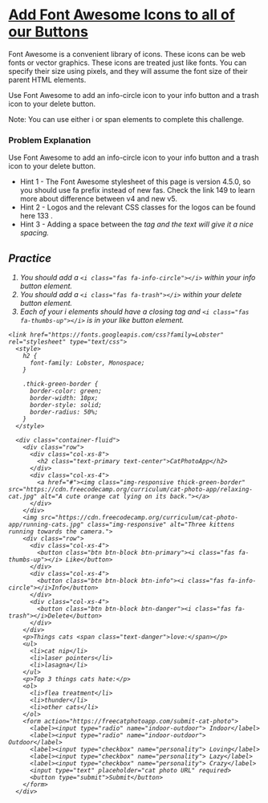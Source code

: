 # [Add Font Awesome Icons to all of our Buttons](https://www.freecodecamp.org/learn/front-end-development-libraries/bootstrap/add-font-awesome-icons-to-all-of-our-buttons)

Font Awesome is a convenient library of icons. These icons can be web fonts or vector graphics. These icons are treated just like fonts. You can specify their size using pixels, and they will assume the font size of their parent HTML elements.

Use Font Awesome to add an info-circle icon to your info button and a trash icon to your delete button.

Note: You can use either i or span elements to complete this challenge.

### Problem Explanation
Use Font Awesome to add an info-circle icon to your info button and a trash icon to your delete button.

- Hint 1 - The Font Awesome stylesheet of this page is version 4.5.0, so you should use fa prefix instead of new fas. Check the link 149 to learn more about difference between v4 and new v5.
- Hint 2 - Logos and the relevant CSS classes for the logos can be found here 133 .
- Hint 3 - Adding a space between the <i> tag and the text will give it a nice spacing. 

## Practice

1. You should add a `<i class="fas fa-info-circle"></i>` within your info button element.
2. You should add a `<i class="fas fa-trash"></i>` within your delete button element.
3. Each of your i elements should have a closing tag and `<i class="fas fa-thumbs-up"></i>` is in your like button element.


```
<link href="https://fonts.googleapis.com/css?family=Lobster" rel="stylesheet" type="text/css">
  <style>
    h2 {
      font-family: Lobster, Monospace;
    }
  
    .thick-green-border {
      border-color: green;
      border-width: 10px;
      border-style: solid;
      border-radius: 50%;
    }
  </style>
  
  <div class="container-fluid">
    <div class="row">
      <div class="col-xs-8">
        <h2 class="text-primary text-center">CatPhotoApp</h2>
      </div>
      <div class="col-xs-4">
        <a href="#"><img class="img-responsive thick-green-border" src="https://cdn.freecodecamp.org/curriculum/cat-photo-app/relaxing-cat.jpg" alt="A cute orange cat lying on its back."></a>
      </div>
    </div>
    <img src="https://cdn.freecodecamp.org/curriculum/cat-photo-app/running-cats.jpg" class="img-responsive" alt="Three kittens running towards the camera.">
    <div class="row">
      <div class="col-xs-4">
        <button class="btn btn-block btn-primary"><i class="fas fa-thumbs-up"></i> Like</button>
      </div>
      <div class="col-xs-4">
        <button class="btn btn-block btn-info"><i class="fas fa-info-circle"></i>Info</button>
      </div>
      <div class="col-xs-4">
        <button class="btn btn-block btn-danger"><i class="fas fa-trash"></i>Delete</button>
      </div>
    </div>
    <p>Things cats <span class="text-danger">love:</span></p>
    <ul>
      <li>cat nip</li>
      <li>laser pointers</li>
      <li>lasagna</li>
    </ul>
    <p>Top 3 things cats hate:</p>
    <ol>
      <li>flea treatment</li>
      <li>thunder</li>
      <li>other cats</li>
    </ol>
    <form action="https://freecatphotoapp.com/submit-cat-photo">
      <label><input type="radio" name="indoor-outdoor"> Indoor</label>
      <label><input type="radio" name="indoor-outdoor"> Outdoor</label>
      <label><input type="checkbox" name="personality"> Loving</label>
      <label><input type="checkbox" name="personality"> Lazy</label>
      <label><input type="checkbox" name="personality"> Crazy</label>
      <input type="text" placeholder="cat photo URL" required>
      <button type="submit">Submit</button>
    </form>
  </div>
  ```